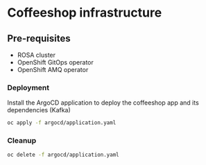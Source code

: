 # Coffeeshop infrastructure

## Pre-requisites

- ROSA cluster
- OpenShift GitOps operator
- OpenShift AMQ operator

### Deployment

Install the ArgoCD application to deploy the coffeeshop app and its dependencies (Kafka)

```bash
oc apply -f argocd/application.yaml
```

### Cleanup

```bash
oc delete -f argocd/application.yaml
```

